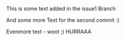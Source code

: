 This is some text added in the issue1 Branch

And some more Text for the second commit :)

Evenmore text - woot ;)
HURRAAA
